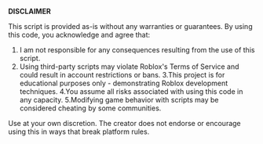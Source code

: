 **DISCLAIMER**

This script is provided as-is without any warranties or guarantees. By using this code, you acknowledge and agree that:
1. I am not responsible for any consequences resulting from the use of this script.
2. Using third-party scripts may violate Roblox's Terms of Service and could result in account restrictions or bans.
3.This project is for educational purposes only - demonstrating Roblox development techniques.
4.You assume all risks associated with using this code in any capacity.
5.Modifying game behavior with scripts may be considered cheating by some communities.

Use at your own discretion. The creator does not endorse or encourage using this in ways that break platform rules.
